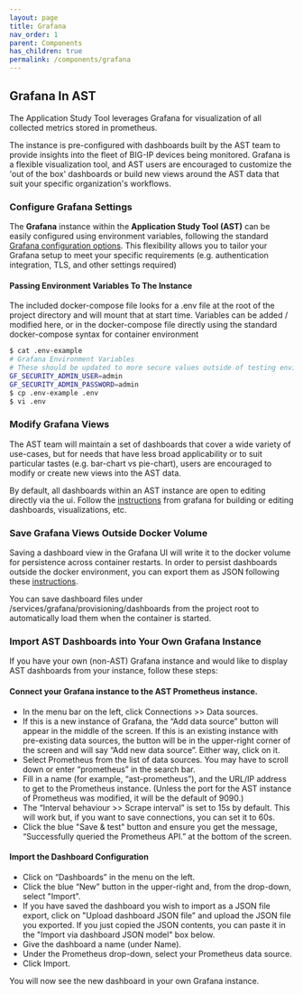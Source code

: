 ```yaml
---
layout: page
title: Grafana
nav_order: 1
parent: Components
has_children: true
permalink: /components/grafana
---
```


## Grafana In AST

The Application Study Tool leverages Grafana for visualization of all collected metrics stored in 
prometheus.

The instance is pre-configured with dashboards built by the AST team to provide insights into the fleet
of BIG-IP devices being monitored. Grafana is a flexible visualization tool, and AST users are encouraged
to customize the 'out of the box' dashboards or build new views around the AST data that suit your 
specific organization's workflows.


### Configure Grafana Settings

The **Grafana** instance within the **Application Study Tool (AST)** can be easily configured using 
environment variables, following the standard [Grafana configuration options](https://grafana.com/docs/grafana/latest/setup-grafana/configure-grafana/#override-configuration-with-environment-variables). This 
flexibility allows you to tailor your Grafana setup to meet your specific requirements 
(e.g. authentication integration, TLS, and other settings required)

#### Passing Environment Variables To The Instance

The included docker-compose file looks for a .env file at the root of the project directory and will
mount that at start time. Variables can be added / modified here, or in the docker-compose file directly
using the standard docker-compose syntax for container environment

```bash
$ cat .env-example 
# Grafana Environment Variables
# These should be updated to more secure values outside of testing environments.
GF_SECURITY_ADMIN_USER=admin
GF_SECURITY_ADMIN_PASSWORD=admin
$ cp .env-example .env
$ vi .env
```

### Modify Grafana Views
The AST team will maintain a set of dashboards that cover a wide variety
of use-cases, but for needs that have less broad applicability or to suit particular tastes
(e.g. bar-chart vs pie-chart), users are encouraged to modify or create new views into the AST data.

By default, all dashboards within an AST instance are open to editing directly via the ui. Follow the
[instructions](https://grafana.com/docs/grafana/latest/dashboards/) from grafana for building or editing
dashboards, visualizations, etc.

### Save Grafana Views Outside Docker Volume
Saving a dashboard view in the Grafana UI will write it to the docker volume for persistence across
container restarts. In order to persist dashboards outside the docker environment, you can export them as
JSON following these 
[instructions](https://grafana.com/docs/grafana/latest/dashboards/share-dashboards-panels/#export-a-dashboard-as-json).

You can save dashboard files under /services/grafana/provisioning/dashboards from the project root to
automatically load them when the container is started.

### Import AST Dashboards into Your Own Grafana Instance
If you have your own (non-AST) Grafana instance and would like to display AST dashboards from your instance, follow these steps:

#### Connect your Grafana instance to the AST Prometheus instance.
- In the menu bar on the left, click Connections >> Data sources. 
- If this is a new instance of Grafana, the “Add data source” button will appear in the middle of the screen. If this is an existing instance with pre-existing data sources, the button will be in the upper-right corner of the screen and will say “Add new data source”. Either way, click on it.
- Select Prometheus from the list of data sources. You may have to scroll down or enter “prometheus” in the search bar. 
- Fill in a name (for example, “ast-prometheus”), and the URL/IP address to get to the Prometheus instance. (Unless the port for the AST instance of Prometheus was modified, it will be the default of 9090.) 
- The “Interval behaviour >> Scrape interval” is set to 15s by default. This will work but, if you want to save connections, you can set it to 60s. 
- Click the blue "Save & test" button and ensure you get the message, “Successfully queried the Prometheus API.” at the bottom of the screen. 

#### Import the Dashboard Configuration
- Click on “Dashboards” in the menu on the left. 
- Click the blue “New” button in the upper-right and, from the drop-down, select "Import". 
- If you have saved the dashboard you wish to import as a JSON file export, click on "Upload dashboard JSON file" and upload the JSON file you exported. If you just copied the JSON contents, you can paste it in the "Import via dashboard JSON model" box below.
- Give the dashboard a name (under Name). 
- Under the Prometheus drop-down, select your Prometheus data source.
- Click Import.

You will now see the new dashboard in your own Grafana instance.
